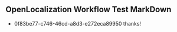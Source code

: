 ## OpenLocalization Workflow Test MarkDown
* 0f83be77-c746-46cd-a8d3-e272eca89950 thanks!

<!--HONumber=Aug16_HO1-->


